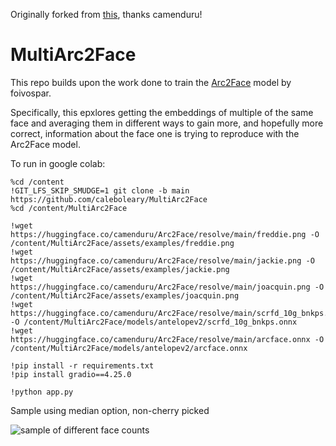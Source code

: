 Originally forked from [this](https://github.com/camenduru/Arc2Face-hf), thanks camenduru!

# MultiArc2Face

This repo builds upon the work done to train the [Arc2Face](https://github.com/foivospar/Arc2Face) model by foivospar.

Specifically, this epxlores getting the embeddings of multiple of the same face and averaging them in different ways to gain more, and hopefully more correct, information about the face one is trying to reproduce with the Arc2Face model.

To run in google colab:

```
%cd /content
!GIT_LFS_SKIP_SMUDGE=1 git clone -b main https://github.com/caleboleary/MultiArc2Face
%cd /content/MultiArc2Face

!wget https://huggingface.co/camenduru/Arc2Face/resolve/main/freddie.png -O /content/MultiArc2Face/assets/examples/freddie.png
!wget https://huggingface.co/camenduru/Arc2Face/resolve/main/jackie.png -O /content/MultiArc2Face/assets/examples/jackie.png
!wget https://huggingface.co/camenduru/Arc2Face/resolve/main/joacquin.png -O /content/MultiArc2Face/assets/examples/joacquin.png
!wget https://huggingface.co/camenduru/Arc2Face/resolve/main/scrfd_10g_bnkps.onnx -O /content/MultiArc2Face/models/antelopev2/scrfd_10g_bnkps.onnx
!wget https://huggingface.co/camenduru/Arc2Face/resolve/main/arcface.onnx -O /content/MultiArc2Face/models/antelopev2/arcface.onnx

!pip install -r requirements.txt
!pip install gradio==4.25.0

!python app.py
```

Sample using median option, non-cherry picked

![sample of different face counts](assets/sample.png)
